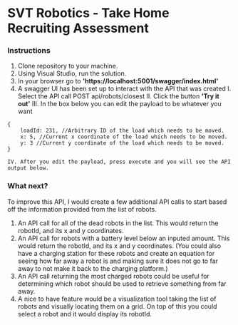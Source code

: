 # SVT Robotics - Take Home Recruiting Assessment

### Instructions
1. Clone repository to your machine.
2. Using Visual Studio, run the solution.
3. In your browser go to **'https://localhost:5001/swagger/index.html'**
4. A swagger UI has been set up to interact with the API that was created
    I. Select the API call POST api/robots/closest
    II. Click the button **'Try it out'**
    III. In the box below you can edit the payload to be whatever you want

```
{
    loadId: 231, //Arbitrary ID of the load which needs to be moved.
    x: 5, //Current x coordinate of the load which needs to be moved.
    y: 3 //Current y coordinate of the load which needs to be moved.
}
```

    IV. After you edit the payload, press execute and you will see the API output below.

### What next?

To improve this API, I would create a few additional API calls to start based off the information provided from the list of robots.
1. An API call for all of the dead robots in the list.  This would return the robotId, and its x and y coordinates.
2. An API call for robots with a battery level below an inputed amount.  This would return the robotId, and its x and y coordinates. (You could also have a charging station for these robots and create an equation for seeing how far away a robot is and making sure it does not go to far away to not make it back to the charging platform.)
3. An API call returning the most charged robots could be useful for determining which robot should be used to retrieve something from far away.
4. A nice to have feature would be a visualization tool taking the list of robots and visually locating them on a grid.  On top of this you could select a robot and it would display its robotId.
